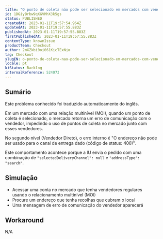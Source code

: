 ```yaml
---
title: "O ponto de coleta não pode ser selecionado em mercados com vendedores multiníveis"
id: 1DGiyBrbw9qXGVMhX3k5gs
status: PUBLISHED
createdAt: 2023-01-11T19:57:54.964Z
updatedAt: 2023-01-11T19:57:55.883Z
publishedAt: 2023-01-11T19:57:55.883Z
firstPublishedAt: 2023-01-11T19:57:55.883Z
contentType: knownIssue
productTeam: Checkout
author: 2mXZkbi0oi061KicTExNjo
tag: Checkout
slugEN: o-ponto-de-coleta-nao-pode-ser-selecionado-em-mercados-com-vendedores-multiniveis
locale: pt
kiStatus: Backlog
internalReference: 524073
---
```


## Sumário

<div class="alert alert-info">
  <p>Este problema conhecido foi traduzido automaticamente do inglês.</p>
</div>


Em um mercado com uma relação multinível (MOI), quando um ponto de coleta é selecionado, o mercado retorna um erro de comunicação com o vendedor, impedindo o uso de pontos de coleta no mercado junto com esses vendedores.

No segundo nível (Vendedor Direto), o erro interno é "O endereço não pode ser usado para o canal de entrega dado (código de status: 400)".

Este comportamento acontece porque a IU envia o pedido com uma combinação de `"selectedDeliveryChannel": null` e `"addressType": "search"`.


##

## Simulação



- Acessar uma conta no mercado que tenha vendedores regulares usando o relacionamento multinível (MOI)
- Procure um endereço que tenha recolhas que cubram o local
- Uma mensagem de erro de comunicação do vendedor aparecerá


##

## Workaround


N/A




